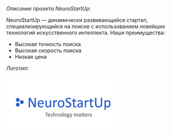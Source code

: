 ﻿*Описание проекта NeuroStartUp*:

NeuroStartUp — динамически развивающийся стартап, специализирующийся на поиске с использованием новейших технологий искусственного интеллекта. Наши преимущества:

- Высокая точность поиска
- Высокая скорость поиска
- Низкая цена

*Логотип*:

![](Aspose.Words.5af7a1f2-ffe0-41a4-a4e0-741deb2ec103.001.png)

